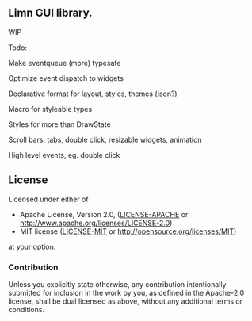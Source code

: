 ## Limn GUI library.

WIP

Todo:

Make eventqueue (more) typesafe

Optimize event dispatch to widgets

Declarative format for layout, styles, themes (json?)

Macro for styleable types

Styles for more than DrawState

Scroll bars, tabs, double click, resizable widgets, animation

High level events, eg. double click



## License

Licensed under either of

 * Apache License, Version 2.0, ([LICENSE-APACHE](LICENSE-APACHE) or http://www.apache.org/licenses/LICENSE-2.0)
 * MIT license ([LICENSE-MIT](LICENSE-MIT) or http://opensource.org/licenses/MIT)

at your option.

### Contribution

Unless you explicitly state otherwise, any contribution intentionally submitted
for inclusion in the work by you, as defined in the Apache-2.0 license, shall be dual licensed as above, without any
additional terms or conditions.
